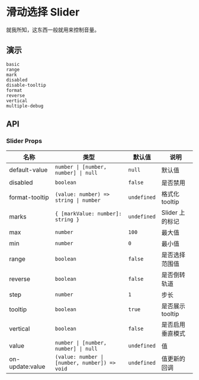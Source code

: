 # 滑动选择 Slider

就我所知，这东西一般就用来控制音量。

## 演示

```demo
basic
range
mark
disabled
disable-tooltip
format
reverse
vertical
multiple-debug
```

## API

### Slider Props

| 名称 | 类型 | 默认值 | 说明 |
| --- | --- | --- | --- |
| default-value | `number \| [number, number] \| null` | `null` | 默认值 |
| disabled | `boolean` | `false` | 是否禁用 |
| format-tooltip | `(value: number) => string \| number` | `undefined` | 格式化 tooltip |
| marks | `{ [markValue: number]: string }` | `undefined` | Slider 上的标记 |
| max | `number` | `100` | 最大值 |
| min | `number` | `0` | 最小值 |
| range | `boolean` | `false` | 是否选择范围值 |
| reverse | `boolean` | `false` | 是否倒转轨道 |
| step | `number` | `1` | 步长 |
| tooltip | `boolean` | `true` | 是否展示 tooltip |
| vertical | `boolean` | `false` | 是否启用垂直模式 |
| value | `number \| [number, number] \| null` | `undefined` | 值 |
| on-update:value | `(value: number \| [number, number]) => void` | `undefined` | 值更新的回调 |

